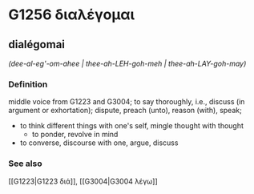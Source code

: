 # G1256 διαλέγομαι

## dialégomai

_(dee-al-eg'-om-ahee | thee-ah-LEH-goh-meh | thee-ah-LAY-goh-may)_

### Definition

middle voice from G1223 and G3004; to say thoroughly, i.e., discuss (in argument or exhortation); dispute, preach (unto), reason (with), speak; 

- to think different things with one's self, mingle thought with thought
  - to ponder, revolve in mind
- to converse, discourse with one, argue, discuss

### See also

[[G1223|G1223 διά]], [[G3004|G3004 λέγω]]
